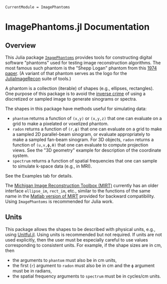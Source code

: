 ```@meta
CurrentModule = ImagePhantoms
```

# ImagePhantoms.jl Documentation

## Overview

This Julia package
[`ImagePhantoms`](https://github.com/JuliaImageRecon/ImagePhantoms.jl)
provides tools
for constructing digital software "phantoms"
used for testing image reconstruction algorithms.
The most famous such phantom
is the "Shepp Logan" phantom
from this
[1974 paper](http://doi.org/10.1109/TNS.1974.6499235).
(A variant of that phantom serves
as the
logo for the
[JuliaImageRecon](https://github.com/JuliaImageRecon)
suite of tools.)

A phantom is a collection (iterable) of shapes
(e.g., ellipses, rectangles).
One purpose of this package
is to avoid
the
[inverse crime](http://doi.org/10.1016/j.cam.2005.09.027)
of using a discretized or sampled image
to generate sinograms or spectra.

The shapes in this package
have methods useful
for simulating data:
* `phantom` returns a function of `(x,y)` or `(x,y,z)`
   that one can evaluate on a grid to make a pixelated or voxelized phantom.
* `radon` returns a function of `(r,ϕ)`
   that one can evaluate on a grid
   to make a sampled 2D parallel-beam sinogram,
   or evaluate appropriately to make a sampled fan-beam sinogram.
   For 3D objects,
  `radon` returns a function of `(u,v,ϕ,θ)`
   that one can evaluate to compute projection views.
   See the "3D geometry" example
   for description of the coordinate system.
* `spectrum` returns a function of spatial frequencies
  that one can sample to simulate k-space data (e.g., in MRI).

See the Examples tab for details.

The
[Michigan Image Reconstruction Toolbox (MIRT)](https://github.com/JeffFessler/MIRT.jl)
currently has an older interface `ellipse_im`, `rect_im`, etc.,
similar to the functions of the same name in the
[Matlab version of MIRT](https://github.com/JeffFessler/mirt)
provided for backward compatibility.
Using `ImagePhantoms` is recommended for Julia work.


## Units

This package allows the shapes to be described
with physical units,
e.g., using
[Unitful.jl](https://github.com/PainterQubits/Unitful.jl).
Using units is recommended but not required.
If units are not used explicitly,
then the user
must be especially careful
to use values
corresponding to consistent units.
For example,
if the shape sizes are in cm,
then
* the arguments to `phantom`
  must also be in cm units,
* the first (`r`) argument to `radon`
  must also be in cm
  and the `ϕ` argument must be in radians,
* the spatial frequency arguments to `spectrum`
  must be in cycles/cm units.
